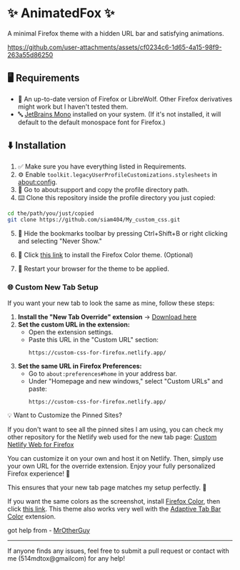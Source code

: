 # ✨ AnimatedFox ✨
A minimal Firefox theme with a hidden URL bar and satisfying animations.

https://github.com/user-attachments/assets/cf0234c6-1d65-4a15-98f9-263a55d86250

## 🖥️ Requirements
 - 🦊 An up-to-date version of Firefox or LibreWolf. Other Firefox derivatives might work but I haven't tested them.
 - 🔤 [JetBrains Mono](https://www.jetbrains.com/lp/mono/) installed on your system. (If it's not installed, it will default to the default monospace font for Firefox.)

## ⬇️ Installation
1. ✅ Make sure you have everything listed in Requirements.
2. ⚙️ Enable `toolkit.legacyUserProfileCustomizations.stylesheets` in [about:config](about:config).
3. 📁 Go to about:support and copy the profile directory path.
4. ⌨️ Clone this repository inside the profile directory you just copied:
```bash
cd the/path/you/just/copied
git clone https://github.com/siam404/My_custom_css.git
```
5. 📑 Hide the bookmarks toolbar by pressing Ctrl+Shift+B or right clicking and selecting "Never Show."

6. 📎 Click [this link](https://color.firefox.com/?theme=XQAAAAJvAQAAAAAAAABBKYhm849SCia6aSqEGccwS-xMDPr79BBHlbukoJ1XpIq5hjxKu7S0U9lCpfLby_MuT9uV4fsIlHDN4w0iPOF2qkutG6LdQPflhViMuNpfMCNFmKDH2Qhyehu6MLzXNQVs0GY1r7ovoIKuXhztaOFq4FJioxA6R9vRCSJuYTYjMcrT3wBcJ_XdWHORl4vB5EsBIyfUdxh6pWun2gm3c5dZSWxgRjZgQNbYla1JkPdZXrRZJu4Yn_cR-hQmKENt0sT5rV-8_-VWOmA
) to install the Firefox Color theme. (Optional)

7. 🔄 Restart your browser for the theme to be applied.

### 🌐 Custom New Tab Setup  
If you want your new tab to look the same as mine, follow these steps:  

1. **Install the "New Tab Override" extension** → [Download here](https://addons.mozilla.org/en-US/firefox/addon/new-tab-override/)  
2. **Set the custom URL in the extension:**  
   - Open the extension settings.  
   - Paste this URL in the "Custom URL" section:  
     ```
     https://custom-css-for-firefox.netlify.app/
     ```
3. **Set the same URL in Firefox Preferences:**  
   - Go to `about:preferences#home` in your address bar.  
   - Under "Homepage and new windows," select "Custom URLs" and paste:  
     ```
     https://custom-css-for-firefox.netlify.app/
     ```
     
💡 Want to Customize the Pinned Sites?

If you don't want to see all the pinned sites I am using, you can check my other repository for the Netlify web used for the new tab page:
[Custom Netlify Web for Firefox](https://github.com/siam404/custom_netlify_web_for_ff)

You can customize it on your own and host it on Netlify. Then, simply use your own URL for the override extension. Enjoy your fully personalized Firefox experience! 🌟


This ensures that your new tab page matches my setup perfectly. 🚀  

If you want the same colors as the screenshot, install [Firefox Color](https://addons.mozilla.org/en-US/firefox/addon/firefox-color), then click [this link](https://color.firefox.com/?theme=XQAAAAJvAQAAAAAAAABBKYhm849SCia6aSqEGccwS-xMDPr79BBHlbukoJ1XpIq5hjxKu7S0U9lCpfLby_MuT9uV4fsIlHDN4w0iPOF2qkutG6LdQPflhViMuNpfMCNFmKDH2Qhyehu6MLzXNQVs0GY1r7ovoIKuXhztaOFq4FJioxA6R9vRCSJuYTYjMcrT3wBcJ_XdWHORl4vB5EsBIyfUdxh6pWun2gm3c5dZSWxgRjZgQNbYla1JkPdZXrRZJu4Yn_cR-hQmKENt0sT5rV-8_-VWOmA
). This theme also works very well with the [Adaptive Tab Bar Color](https://addons.mozilla.org/en-US/firefox/addon/adaptive-tab-bar-colour) extension.

got help from - [MrOtherGuy](https://github.com/MrOtherGuy/firefox-csshacks)

---

If anyone finds any issues, feel free to submit a pull request or contact with me (514mdtox@gmailcom) for any help!

